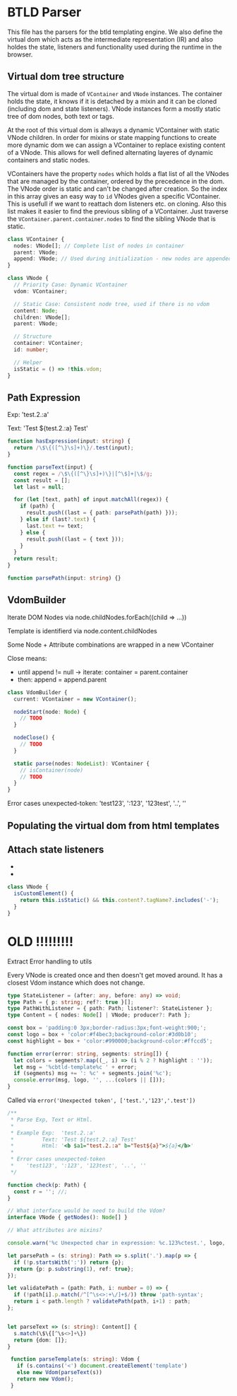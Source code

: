 # BTLD Parser

This file has the parsers for the btld templating engine. We also define the
virtual dom which acts as the intermediate representation (IR) and also holdes
the state, listeners and functionality used during the runtime in the browser.

## Virtual dom tree structure

The virtual dom is made of `VContainer` and `VNode` instances. The container
holds the state, it knows if it is detached by a mixin and it can be cloned
(including dom and state listeners). VNode instances form a mostly static tree
of dom nodes, both text or tags.

At the root of this virtual dom is allways a dynamic VContainer with static
VNode children. In order for mixins or state mapping functions to create more
dynamic dom we can assign a VContainer to replace existing content of a VNode.
This allows for well defined alternating layeres of dynamic containers and
static nodes.

VContainers have the property `nodes` which holds a flat list of all the VNodes
that are managed by the container, ordered by the precedence in the dom. The
VNode order is static and can't be changed after creation. So the index in this
array gives an easy way to `id` VNodes given a specific VContainer. This is
usefull if we want to reattach dom listeners etc. on cloning. Also this list
makes it easier to find the previous sibling of a VContainer. Just traverse the
`VContainer.parent.container.nodes` to find the sibling VNode that is static.

```typescript
class VContainer {
  nodes: VNode[]; // Complete list of nodes in container
  parent: VNode;
  append: VNode; // Used during initialization - new nodes are appended here
}

class VNode {
  // Priority Case: Dynamic VContainer
  vdom: VContainer;

  // Static Case: Consistent node tree, used if there is no vdom
  content: Node;
  children: VNode[];
  parent: VNode;

  // Structure
  container: VContainer;
  id: number;

  // Helper
  isStatic = () => !this.vdom;
}
```

## Path Expression

Exp: 'test.2.:a'

Text: 'Test ${test.2.:a} Test'

```typescript
function hasExpression(input: string) {
  return /\$\{([^\}\s]+)\}/.test(input);
}

function parseText(input) {
  const regex = /\$\{([^\}\s]+)\}|[^\$]+|\$/g;
  const result = [];
  let last = null;

  for (let [text, path] of input.matchAll(regex)) {
    if (path) {
      result.push((last = { path: parsePath(path) }));
    } else if (last?.text) {
      last.text += text;
    } else {
      result.push((last = { text }));
    }
  }
  return result;
}

function parsePath(input: string) {}
```

## VdomBuilder

Iterate DOM Nodes via node.childNodes.forEach((child => ...))

Template is identifierd via node.content.childNodes

Some Node + Attribute combinations are wrapped in a new VContainer

Close means:

- until append != null -> iterate: container = parent.container
- then: append = append.parent

```typescript
class VdomBuilder {
  current: VContainer = new VContainer();

  nodeStart(node: Node) {
    // TODO
  }

  nodeClose() {
    // TODO
  }

  static parse(nodes: NodeList): VContainer {
    // isContainer(node)
    // TODO
  }
}
```

Error cases unexpected-token: 'test123', ':123', '123test', '..', ''

## Populating the virtual dom from html templates

## Attach state listeners

-

-

```typescript
class VNode {
  isCustomElement() {
    return this.isStatic() && this.content?.tagName?.includes('-');
  }
}
```

# OLD !!!!!!!!!

Extract Error handling to utils

Every VNode is created once and then doesn't get moved around. It has a closest
Vdom instance which does not change.

```typescript
type StateListener = (after: any, before: any) => void;
type Path = { p: string; ref?: true }[];
type PathWithListener = { path: Path; listener?: StateListener };
type Content = { nodes: Node[] | VNode; producer?: Path };
```

```typescript
const box = 'padding:0 3px;border-radius:3px;font-weight:900;';
const logo = box + 'color:#f4bec3;background-color:#3d0b10';
const highlight = box + 'color:#990000;background-color:#ffccd5';

function error(error: string, segments: string[]) {
  let colors = segments?.map((_, i) => (i % 2 ? highlight : ''));
  let msg = '%cbtld-template%c ' + error;
  if (segments) msg += ': %c' + segments.join('%c');
  console.error(msg, logo, '', ...(colors || []));
}
```

Called via `error('Unexpected token', ['test.','123','.test'])`

```typescript
/**
 * Parse Exp, Text or Html.
 *
 * Example Exp:  'test.2.:a'
 *         Text: 'Test ${test.2.:a} Test'
 *         Html: '<b $a1="test.2.:a" b="Test${a}">${a}</b>'
 *
 * Error cases unexpected-token
 *    'test123', ':123', '123test', '..', ''
 */
```

```typescript test
function check(p: Path) {
  const r = ''; //;
}
```

```typescript
// What interface would be need to build the Vdom?
interface VNode { getNodes(): Node[] }

// What attributes are mixins?

console.warn('%c Unexpected char in expression: %c.123%ctest.', logo, '', highlight, '');

let parsePath = (s: string): Path => s.split('.').map(p => {
  if (!p.startsWith(':')) return {p};
  return {p: p.substring(1), ref: true};
});

let validatePath = (path: Path, i: number = 0) => {
  if (!path[i].p.match(/^[^\s<>:+\/]+$/)) throw 'path-syntax';
  return i < path.length ? validatePath(path, i+1) : path;
};


let parseText => (s: string): Content[] {
  s.match(\$\{[^\s<>]+\})
  return {dom: []};
}

 function parseTemplate(s: string): Vdom {
   if (s.contains('<') document.createElement('template')
   else new Vdom(parseText(s))
   return new Vdom();
 }
```
